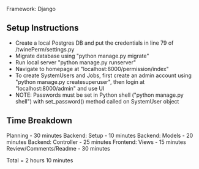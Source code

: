 Framework: Django

Setup Instructions
--------------------------------
- Create a local Postgres DB and put the credentials in line 79 of /twinePerm/settings.py
- Migrate database using "python manage.py migrate"
- Run local server "python manage.py runserver"
- Navigate to homepage at "localhost:8000/permission/index"
- To create SystemUsers and Jobs, first create an admin account using "python manage.py createsuperuser", then login at "localhost:8000/admin" and use UI
- NOTE: Passwords must be set in Python shell ("python manage.py shell") with set_password() method called on SystemUser object

Time Breakdown
-------------------------------
Planning - 30 minutes
Backend: Setup - 10 minutes
Backend: Models - 20 minutes
Backend: Controller - 25 minutes
Frontend: Views - 15 minutes
Review/Comments/Readme - 30 minutes

Total = 2 hours 10 minutes
